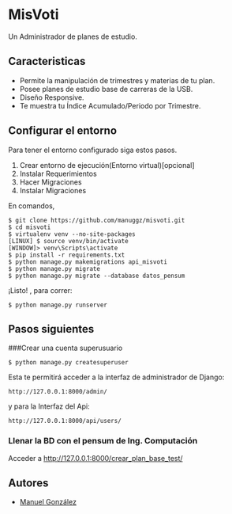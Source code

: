 # MisVoti

Un Administrador de planes de estudio.

## Caracteristicas

- Permite la manipulación de trimestres y materias de tu plan.
- Posee planes de estudio base de carreras de la USB.
- Diseño Responsive.
- Te muestra tu Índice Acumulado/Periodo por Trimestre.

## Configurar el entorno

Para tener el entorno configurado siga estos pasos.
1. Crear entorno de ejecución(Entorno virtual)[opcional]
2. Instalar Requerimientos
3. Hacer Migraciones
4. Instalar Migraciones

En comandos,

    $ git clone https://github.com/manuggz/misvoti.git
    $ cd misvoti
    $ virtualenv venv --no-site-packages
    [LINUX] $ source venv/bin/activate
    [WINDOW]> venv\Scripts\activate
    $ pip install -r requirements.txt
    $ python manage.py makemigrations api_misvoti
    $ python manage.py migrate
    $ python manage.py migrate --database datos_pensum

¡Listo! , para correr:

    $ python manage.py runserver

## Pasos siguientes

###Crear una cuenta superusuario

    $ python manage.py createsuperuser

Esta te permitirá acceder a la interfaz de administrador de Django:

    http://127.0.0.1:8000/admin/

y para la Interfaz del Api:

    http://127.0.0.1:8000/api/users/

### Llenar la BD con el pensum de Ing. Computación

Acceder a http://127.0.0.1:8000/crear_plan_base_test/


## Autores
- [Manuel González](https://github.com/manuggz)